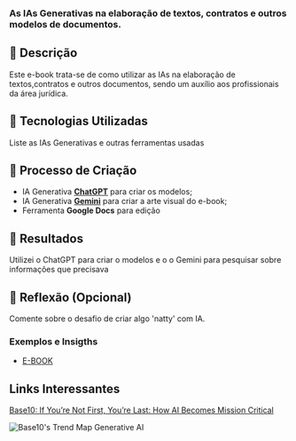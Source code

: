 

### As IAs Generativas na elaboração de textos, contratos e outros modelos de documentos.

## 📒 Descrição
Este e-book trata-se de como utilizar as IAs na  elaboração de textos,contratos e outros documentos, sendo um auxílio
aos profissionais da área jurídica.

## 🤖 Tecnologias Utilizadas
Liste as IAs Generativas e outras ferramentas usadas

## 🧐 Processo de Criação
- IA Generativa **[ChatGPT](https://chat.openai.com)** para criar os modelos;
- IA Generativa **[Gemini](https://gemini.google.com/?hl=pt-br)** para criar a arte visual do e-book;
- Ferramenta **Google Docs** para edição


## 🚀 Resultados
Utilizei o ChatGPT para criar o modelos  e o  o Gemini para pesquisar sobre informações que precisava  

## 💭 Reflexão (Opcional)
Comente sobre o desafio de criar algo 'natty' com IA.

### Exemplos e Insigths

- [E-BOOK](/exemplos/E-BOOK.md)



## Links Interessantes

[Base10: If You’re Not First, You’re Last: How AI Becomes Mission Critical](https://base10.vc/post/generative-ai-mission-critical/)

![Base10's Trend Map Generative AI](https://github.com/digitalinnovationone/lab-natty-or-not/assets/730492/f4df26e8-f8f7-4419-8252-c69d73ea930c)

